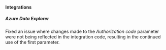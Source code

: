 
#### Integrations

##### Azure Data Explorer

Fixed an issue where changes made to the *Authorization code* parameter were not being reflected in the integration code, resulting in the continued use of the first parameter.
